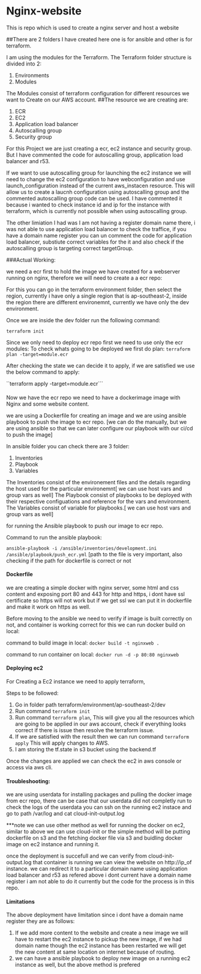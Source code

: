 # Nginx-website
This is repo which is used to create a nginx server and host a website

##There are 2 folders I have created here one is for ansible and other is for terraform.

I am using the modules for the Terraform.
The Terraform folder structure is divided into 2:
1. Environments
2. Modules

The Modules consist of terraform configuration for different resources we want to Create on our AWS account.
##The resource we are creating are:
1. ECR 
2. EC2
3. Application load balancer
4. Autoscalling group
5. Security group

For this Project we are just creating a ecr, ec2 instance and security group. But I have commented the code for autoscalling group, application load balancer and r53.

If we want to use autoscalling group for launching the ec2 instance we will need to change the ec2 configuration to have webconfiguration and use launch_configuration instead of the current aws_instacen resource. This will allow us to create a laucnh configuration using autoscalling group and the commented autoscalling group code can be used. I have commented it because i wanted to check instance id and ip for the instance with terraform, which is currently not possible when using autoscalling group.

The other limiation I had was I am not having a register domain name there, i was not able to use application load balancer to check the traffice, if you have a domain name register you can un comment the code for application load balancer, substiute correct variables for the it and also check if the autoscalling group is targeting correct targetGroup.



###Actual Working:

we need a ecr first to hold the image we have created for a webserver running on nginx, therefore we will need to create a a ecr repo:

For this you can go in the terraform environment folder, then select the region, currently i have only a single region that is ap-southeast-2, inside the region there are different environemnt, currently we have only the dev environment.

Once we are inside the dev folder run the following command:

``terraform init``

Since we only need to deploy ecr repo first we need to use only the ecr modules:
To check whats going to be deployed we first do plan:
``terraform plan -target=module.ecr``

After checking the state we can decide it to apply, if we are satisfied we use the below command to apply:

``terraform apply -target=module.ecr```

####
Now we have the ecr repo we need to have a dockerimage image with Nginx and some website content.

we are using a Dockerfile for creating an image and we are using ansible playbook to push the image to ecr repo. [we can do the manually, but we are using ansible so that we can later configure our playbook with our ci/cd to push the image]

In ansible folder you can check there are 3 folder:
1. Inventories
2. Playbook
3. Variables

The Inventories consist of the environement files and the details regarding the host used for the particular environemnt[ we can use host vars and group vars as well]
The Playbook consist of playbooks to be deployed with their respective configuations and reference for the vars and environment.
The Variables consist of variable for playbooks.[ we can use host vars and group vars as well]

for running the Ansible playbook to push our image to ecr repo.

Command to run the ansible playbook:

``ansible-playbook -i /ansible/inventories/development.ini /ansible/playbook/push_ecr.yml`` 
[path to the file is very important, also checking if the path for dockerfile is correct or not


#### Dockerfile

we are creating a simple docker with nginx server, some html and css content and exposing port 80 and 443 for http and https, i dont have ssl certificate so https will not work but if we get ssl we can put it in dockerfile and make it work on https as well.

Before moving to the ansible we need to verify if image is built correctly on not, and container is working correct for this we can run docker build on local:

command to build image in local:
``docker build -t nginxweb .``

command to run container on local:
``docker run -d -p 80:80 nginxweb``


#### Deploying ec2

For Creating a Ec2 instance we need to apply terraform,

Steps to be followed:
1. Go in folder path terraform/environment/ap-southeast-2/dev
2. Run command ``terraform init``
3. Run command ``terraform plan``, This will give you all the resources which are going to be applied in our aws account, check if everything looks correct if there is issue then resolve the terraform issue.
4. If we are satisfied with the result then we can run command ``terraform apply`` This will apply changes to AWS.
5. I am storing the tf.state in s3 bucket using the backend.tf

Once the changes are applied we can check the ec2 in aws console or access via aws cli.

#### Troubleshooting:

we are using userdata for installing packages and pulling the docker image from ecr repo, there can be case that our userdata did not completly run to check the logs of the userdata you can ssh on the running ec2 instace and go to path /var/log and cat cloud-init-output.log

***note we can use other method as well for running the docker on ec2, similar to above we can use cloud-init or the simple method will be putting dockerfile on s3 and the fetching docker file via s3 and buidling docker image on ec2 instance and running it.

once the deployment is succefull and we can verify from cloud-init-output.log that container is running we can view the website on http://ip_of instance. we can redirect it to a particular domain name using application load balancer and r53 as refered above i dont current have a domain name register i am not able to do it currently but the code for the process is in this repo.


#### Limitations
The above deployment have limitation since i dont have a domain name register they are as follows:

1. If we add more content to the website and create a new image we will have to restart the ec2 instance to pickup the new image, if we had domain name though the ec2 instance has been restarted we will get the new content at same location on internet because of routing.
2. we can have a ansible playbook to deploy new image on a running ec2 instance as well, but the above method is prefered

